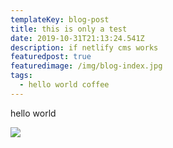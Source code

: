 ```yaml
---
templateKey: blog-post
title: this is only a test
date: 2019-10-31T21:13:24.541Z
description: if netlify cms works
featuredpost: true
featuredimage: /img/blog-index.jpg
tags:
  - hello world coffee
---
```

hello world



![](/img/jumbotron.jpg)
